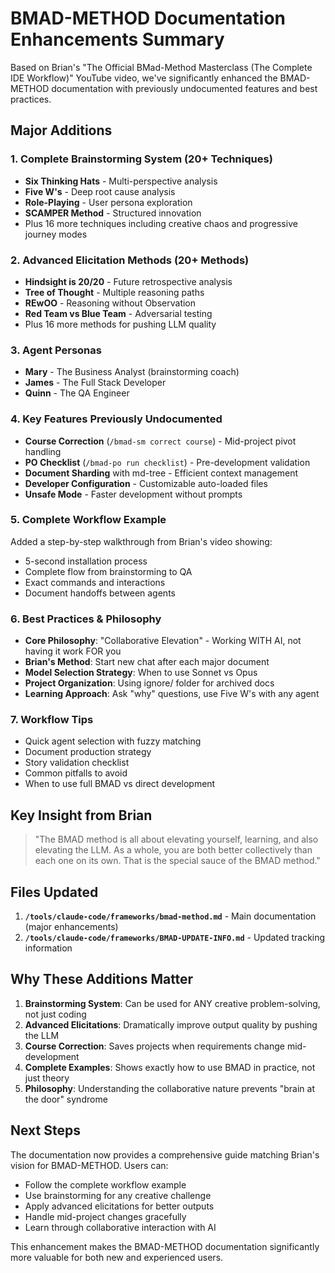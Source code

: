 # BMAD-METHOD Documentation Enhancements Summary

Based on Brian's "The Official BMad-Method Masterclass (The Complete IDE Workflow)" YouTube video, we've significantly enhanced the BMAD-METHOD documentation with previously undocumented features and best practices.

## Major Additions

### 1. Complete Brainstorming System (20+ Techniques)
- **Six Thinking Hats** - Multi-perspective analysis
- **Five W's** - Deep root cause analysis
- **Role-Playing** - User persona exploration
- **SCAMPER Method** - Structured innovation
- Plus 16 more techniques including creative chaos and progressive journey modes

### 2. Advanced Elicitation Methods (20+ Methods)
- **Hindsight is 20/20** - Future retrospective analysis
- **Tree of Thought** - Multiple reasoning paths
- **REwOO** - Reasoning without Observation
- **Red Team vs Blue Team** - Adversarial testing
- Plus 16 more methods for pushing LLM quality

### 3. Agent Personas
- **Mary** - The Business Analyst (brainstorming coach)
- **James** - The Full Stack Developer
- **Quinn** - The QA Engineer

### 4. Key Features Previously Undocumented
- **Course Correction** (`/bmad-sm correct course`) - Mid-project pivot handling
- **PO Checklist** (`/bmad-po run checklist`) - Pre-development validation
- **Document Sharding** with md-tree - Efficient context management
- **Developer Configuration** - Customizable auto-loaded files
- **Unsafe Mode** - Faster development without prompts

### 5. Complete Workflow Example
Added a step-by-step walkthrough from Brian's video showing:
- 5-second installation process
- Complete flow from brainstorming to QA
- Exact commands and interactions
- Document handoffs between agents

### 6. Best Practices & Philosophy
- **Core Philosophy**: "Collaborative Elevation" - Working WITH AI, not having it work FOR you
- **Brian's Method**: Start new chat after each major document
- **Model Selection Strategy**: When to use Sonnet vs Opus
- **Project Organization**: Using ignore/ folder for archived docs
- **Learning Approach**: Ask "why" questions, use Five W's with any agent

### 7. Workflow Tips
- Quick agent selection with fuzzy matching
- Document production strategy
- Story validation checklist
- Common pitfalls to avoid
- When to use full BMAD vs direct development

## Key Insight from Brian

> "The BMAD method is all about elevating yourself, learning, and also elevating the LLM. As a whole, you are both better collectively than each one on its own. That is the special sauce of the BMAD method."

## Files Updated

1. **`/tools/claude-code/frameworks/bmad-method.md`** - Main documentation (major enhancements)
2. **`/tools/claude-code/frameworks/BMAD-UPDATE-INFO.md`** - Updated tracking information

## Why These Additions Matter

1. **Brainstorming System**: Can be used for ANY creative problem-solving, not just coding
2. **Advanced Elicitations**: Dramatically improve output quality by pushing the LLM
3. **Course Correction**: Saves projects when requirements change mid-development
4. **Complete Examples**: Shows exactly how to use BMAD in practice, not just theory
5. **Philosophy**: Understanding the collaborative nature prevents "brain at the door" syndrome

## Next Steps

The documentation now provides a comprehensive guide matching Brian's vision for BMAD-METHOD. Users can:
- Follow the complete workflow example
- Use brainstorming for any creative challenge
- Apply advanced elicitations for better outputs
- Handle mid-project changes gracefully
- Learn through collaborative interaction with AI

This enhancement makes the BMAD-METHOD documentation significantly more valuable for both new and experienced users.